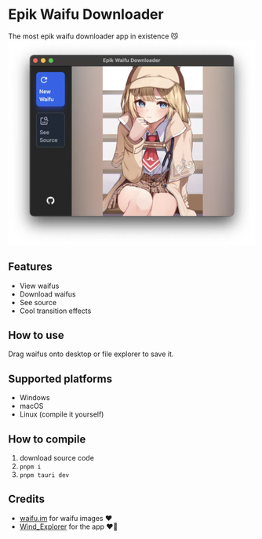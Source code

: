 # Epik Waifu Downloader

The most epik waifu downloader app in existence 😼
![Epik Waifu Downloader screenshot](./ewd.png)

## Features

- View waifus
- Download waifus
- See source
- Cool transition effects

## How to use

Drag waifus onto desktop or file explorer to save it.

## Supported platforms

- Windows
- macOS
- Linux (compile it yourself)

## How to compile

1. download source code
2. `pnpm i`
3. `pnpm tauri dev`

## Credits

- [waifu.im](https://waifu.im) for waifu images ❤️
- [Wind_Explorer](https://www.github.com/wind-explorer) for the app ❤️‍🔥
